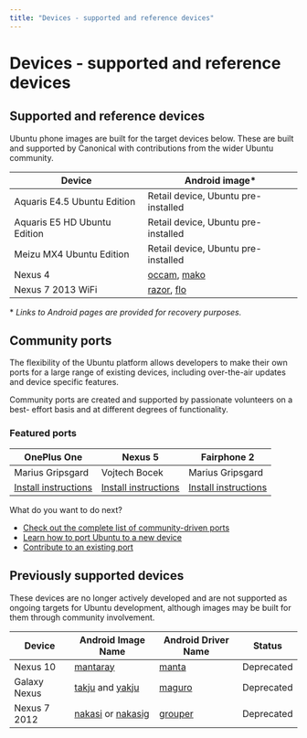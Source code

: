 ```yaml
---
title: "Devices - supported and reference devices"
---
```


# Devices - supported and reference devices


## Supported and reference devices

Ubuntu phone images are built for the target devices below. These are built
and supported by Canonical with contributions from the wider Ubuntu community.


Device | Android image*
------ | -------------
Aquaris E4.5 Ubuntu Edition | Retail device, Ubuntu pre-installed
Aquaris E5 HD Ubuntu Edition  | Retail device, Ubuntu pre-installed
Meizu MX4 Ubuntu Edition | Retail device, Ubuntu pre-installed
Nexus 4 | [occam](https://developers.google.com/android/nexus/images#occam), [mako](https://developers.google.com/android/nexus/drivers#mako)
Nexus 7 2013 WiFi | [razor](https://developers.google.com/android/nexus/images#razor), [flo](https://developers.google.com/android/nexus/drivers#flo)

\* _Links to Android pages are provided for recovery purposes._

## Community ports

The flexibility of the Ubuntu platform allows developers to make their own
ports for a large range of existing devices, including over-the-air updates
and device specific features.

Community ports are created and supported by passionate volunteers on a best-
effort basis and at different degrees of functionality.

### Featured ports

OnePlus One | Nexus 5 | Fairphone 2
----------- | ------- | -----------
Marius Gripsgard | Vojtech Bocek | Marius Gripsgard
[Install instructions](https://devices.ubports.com#/bacon) | [Install instructions](https://wiki.ubuntu.com/Touch/Devices#Server_at_http:.2BAC8ALw-system-image.tasemnice.eu) | [Install instructions](https://devices.ubports.com#/FP2)

What do you want to do next?

  * [Check out the complete list of community-driven ports](https://wiki.ubuntu.com/Touch/Devices)
  * [Learn how to port Ubuntu to a new device](https://developer.ubuntu.com/en/start/ubuntu-for-devices/porting-new-device)
  * [Contribute to an existing port](https://webchat.freenode.net/?channels=ubuntu-touch)


## Previously supported devices

These devices are no longer actively developed and are not supported as
ongoing targets for Ubuntu development, although images may be built for them
through community involvement.

Device | Android Image Name | Android Driver Name | Status
------ | ------------------ | ------------------- | ------
Nexus 10 | [mantaray](https://developers.google.com/android/nexus/images#mantaray) | [manta](https://developers.google.com/android/nexus/drivers#manta) | Deprecated
Galaxy Nexus | [takju](https://developers.google.com/android/nexus/images#takju) and [yakju](https://developers.google.com/android/nexus/images#yakju) | [maguro](https://developers.google.com/android/nexus/drivers#maguro) | Deprecated
Nexus 7 2012 | [nakasi](https://developers.google.com/android/nexus/images#nakasi) or [nakasig](https://developers.google.com/android/nexus/images#nakasig) | [grouper](https://developers.google.com/android/nexus/drivers#grouper) | Deprecated
